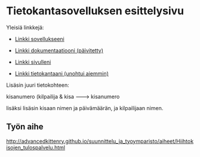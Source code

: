 # Tietokantasovelluksen esittelysivu

Yleisiä linkkejä:

* [Linkki sovellukseeni](http://ezaalto.users.cs.helsinki.fi/hemohes/)
* [Linkki dokumentaatiooni (päivitetty)](https://github.com/MucousDischarge/Tsoha-Bootstrap/blob/master/doc/dokumentaatio.pdf)

* [Linkki sivulleni](http://ezaalto.users.cs.helsinki.fi/hemohes/hiekkalaatikko)
* [Linkki tietokantaani (unohtui aiemmin)](http://ezaalto.users.cs.helsinki.fi/hemohes/tietokantayhteys)

Lisäsin juuri tietokohteen:

kisanumero (kilpailija & kisa ---> kisanumero

lisäksi lisäsin kisaan nimen ja päivämäärän, ja kilpailijaan nimen.

## Työn aihe

http://advancedkittenry.github.io/suunnittelu_ja_tyoymparisto/aiheet/Hiihtokisojen_tulospalvelu.html

